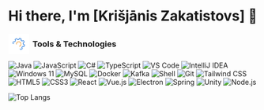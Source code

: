 # Hi there, I'm [Krišjānis Zakatistovs] 👋

<div style="display: flex; align-items: center;">
    <img src="https://github.com/ShadyWestHaze/Krisjanis-Zakatistovs/raw/main/Visuals/Animation%20-%201716119691377.gif" alt="Animated Icon" style="width: 3em; height: 3em; margin-right: 0.5em;">
    <h3 style="margin: 0;">Tools & Technologies</h3>
</div>


![Java](https://img.shields.io/badge/Java-007396?style=flat-square&logo=java&logoColor=white)
![JavaScript](https://img.shields.io/badge/JavaScript-F7DF1E?style=flat-square&logo=javascript&logoColor=black)
![C#](https://img.shields.io/badge/C%23-239120?style=flat-square&logo=c-sharp&logoColor=white)
![TypeScript](https://img.shields.io/badge/TypeScript-3178C6?style=flat-square&logo=typescript&logoColor=white)
![VS Code](https://img.shields.io/badge/VS_Code-007ACC?style=flat-square&logo=visual-studio-code&logoColor=white)
![IntelliJ IDEA](https://img.shields.io/badge/IntelliJ_IDEA-000000?style=flat-square&logo=intellij-idea&logoColor=white)
![Windows 11](https://img.shields.io/badge/Windows-0078D6?style=flat-square&logo=windows&logoColor=white)
![MySQL](https://img.shields.io/badge/MySQL-4479A1?style=flat-square&logo=mysql&logoColor=white)
![Docker](https://img.shields.io/badge/Docker-2496ED?style=flat-square&logo=docker&logoColor=white)
![Kafka](https://img.shields.io/badge/Apache%20Kafka-231F20?style=flat-square&logo=apache-kafka&logoColor=white)
![Shell](https://img.shields.io/badge/Shell-4EAA25?style=flat-square&logo=gnu-bash&logoColor=white)
![Git](https://img.shields.io/badge/Git-F05032?style=flat-square&logo=git&logoColor=white)
![Tailwind CSS](https://img.shields.io/badge/Tailwind_CSS-38B2AC?style=flat-square&logo=tailwind-css&logoColor=white)
![HTML5](https://img.shields.io/badge/HTML5-E34F26?style=flat-square&logo=html5&logoColor=white)
![CSS3](https://img.shields.io/badge/CSS3-1572B6?style=flat-square&logo=css3&logoColor=white)
![React](https://img.shields.io/badge/React-61DAFB?style=flat-square&logo=react&logoColor=white)
![Vue.js](https://img.shields.io/badge/Vue.js-4FC08D?style=flat-square&logo=vue-dot-js&logoColor=white)
![Electron](https://img.shields.io/badge/Electron-47848F?style=flat-square&logo=electron&logoColor=white)
![Spring](https://img.shields.io/badge/Spring-6DB33F?style=flat-square&logo=spring&logoColor=white)
![Unity](https://img.shields.io/badge/Unity-000000?style=flat-square&logo=unity&logoColor=white)
![Node.js](https://img.shields.io/badge/Node.js-339933?style=flat-square&logo=node-dot-js&logoColor=white)


![Top Langs](https://github-readme-stats.vercel.app/api/top-langs/?username=ShadyWestHaze&layout=compact&theme=highcontrast)
